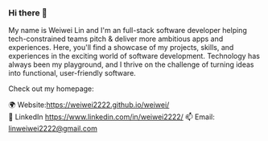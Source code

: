 ### Hi there 👋

My name is Weiwei Lin and I'm an full-stack software developer helping tech-constrained teams pitch & deliver more ambitious apps and experiences. Here, you'll find a showcase of my projects, skills, and experiences in the exciting world of software development. Technology has always been my playground, and I thrive on the challenge of turning ideas into functional, user-friendly software.

Check out my homepage:

🌍 Website:https://weiwei2222.github.io/weiwei/ <br/>
💼 LinkedIn https://www.linkedin.com/in/weiwei2222/
📫 Email: linweiwei2222@gmail.com

